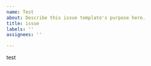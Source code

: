 ```yaml
---
name: Test
about: Describe this issue template's purpose here.
title: issue
labels: ''
assignees: ''

---
```


test
